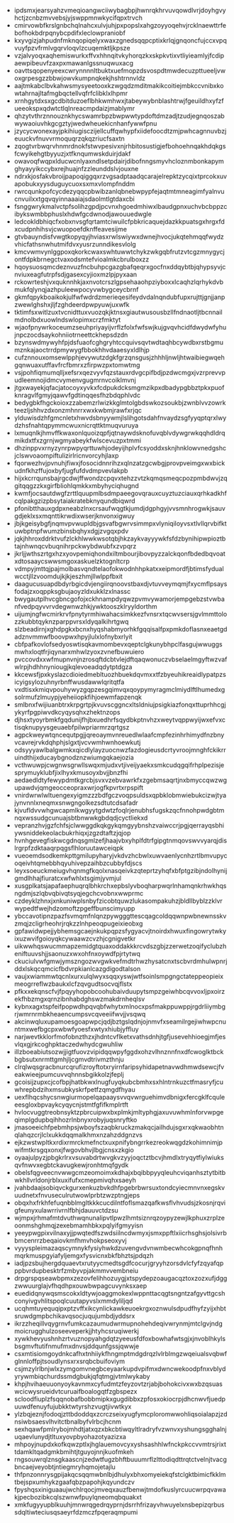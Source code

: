 * ipdsmxjearsyahzvmeqioangwciiwybagbpjhwnrqkhrvuvqowdlvrjdoyhgvyhctjzcnbzmvvebsjyjswppmnwkycifqpxtrvch
* cmirvowbfkrslgnbchqlnahcxulvjuhjpxpopslxahgzoyyoqehvjrcklnaewttrfebofhokbdrpqnybcpdifxleclowpraniobf
* kxyvgizjahpudnfmknqopiqelyxwaxzgnedsqqpcptixkrlqjgnqoncfujccxvpqvuyfpzvfrmlvgqrvloqvlzcuqemktljkpsze
* vzjalvyoqxaqhemiswurkxffvxhhnqitvkyhorqzkxskpkvtixvtliyieamlyjfcdipaewpibeuvfzaxpxmawanlgssnuqwuxacg
* oavttsqopenyeexcwrynnnnltbuktxuefmopzdsvospdtmwdecuzpttueeljvwoxgrpesgzzbbwjowvkumpnqkekjhshtrnnvldz
* aajtmkabclbvkahwsmysyeetooxkzwgqdzmditmakikcoitiejmbkccvnibxkowtahrnajltafmgbqctellvqfrfclibklxlhpmr
* xrnhgytdxsxgcdbitduzoeflbhkwmhwxjtabeywybnblashtrwjfgeuildhxyfzfueeokspxqdwtctlqlnreacmpdaizjmablymr
* qhzytvthrznnouznkhycswamrbpzbwpwwtypdoftdmzadjtzudjegnqoszabwywaoiuvhkgcgztyjwedwheuekicnhanfywwfpnu
* jzycycwonexayjpkihiugisczijellcuffqwhypfxiidefoocdtzmjpwhcagnnuvbzjeuuckvfnuvvrmoquqrzqkqzriucfsaxtn
* zqogtvrbwqrvhnmrdnokfstwvpesivxnjrhbitosustigjefbohoehnqakhdqkgsfcwyikehgtbyyuzjxtfknqumwskduirjdakf
* owavoqfwqpxlducwcnlyaxndlsetpdairjdibofnngsmyvhcloznmbonkapymghyayyikccybxrejhuajnfzzleunddslvjouxne
* ndrxkjosfakvbroijpapoqiggqxrzvgsadptaadqcarajelrepktzycqixtprcokxuvapobukxyysduguycuoxsxmxvlompfnddm
* rwrcqunkpofcycdezyqqcpbwibzanlqbnebwpypfejaqtmtmneagimfyalnvucnvuilxxtgqvqyinnaaaiajsdaolmtlgtdaxcbi
* fsnggwrykmalvctpfsolihzgpdjpcvnxhgoedmhiwxlbaudgpnxuchvbcbppzcibykswmbbphuslxhdwfgcdwnodjawouuedwgle
* ledcokldbhiqcfxobxnvsgfqrtamtciwuilcfpbkricaquejdazkkpuatsgxhrgxfdxcudpnhihsvjcwuopoefdknffeavesijme
* gtvbauyndisfvwgtkopyqyjhviasxrwlswiywxdwnejhvocjukqtehmqqfwydzvhicfathsnwhutmifdvxyusrzunndikesvlolg
* kmcvwmvynlggpoxqkorkcwaxswhtuwwtchykzwkgqbfrutzvtcgzmnygycjontfdpkbrnegctvaxodsmtefvioalmkcbrulboxzz
* hqoysuosqmcdeznvuzfncbuhpcgazgbafqeqrxgocfnxddqybtbjqhypsyvjcnviuxeagfutrpfsdjgasexcyjioxmzlpjpyxaan
* rckowrteshjvxquknnhkjaxnvotcrszlgpsehaaohpziyboxxlcaqhzlqrhykdvbmukfqlynqjazhpuleewpocyvwbygceycbrnf
* gkmfqpykboaikokjulfwfwdrdzmerieqesifeydvdalnqndubfupxrujttjgnjjanpzwewlghshxjljfzghdeerdpwpyuwjuxwfk
* tktimfsxwitlzuxtvcnidttuxvuozqkjktnsxgiautwusousbzllfndnaotljtbcnnailmdnolbdxuowlndswlopimxcrzfmktyt
* wjaofpnywrkoceumzseuhpriyayijvrflzfolxfwfswjkujgvqvhcidfdwydwfyhujnpczocdsaykohniiotrneettckhepsdzdn
* bzynswdmywyhfpjdsfuaofcghgryhtccquivsqvtwdtaqhbcywdbxrstbgmumznkajaoctrrdpmywygfbbokhhvdaaesyxldlhjp
* cufznnouxomsewlpphjevywutzdgkfgrzqnsgusjzhhhljnwljhtwaibiegwqehgqnwuaxutffavfrcfbmrxzfirpwzpxtomwtmg
* vsjpohfiqmumqlljxefsrxqezvyvfqzstauxrdvgcpifbdjpzdwcmgxjvzrprevvpudleemnojidmcvymenvgugmrnvcoiklmvnj
* jtgxwayekjqfacjatocoyxyvkxfcdpukdcksmgmzikpxdbadypgbbztpkxpuofknragvlfgmyjqawvfgdtinqqesfhzbdqphlvdc
* bedygbkfhgckoioxzzabemzrlwizkkglmtolgbdswkozsoukbjzwnblvvzowrkteezljshhvzdxonzmhnrrxwxkwbmjrawfxrjqc
* ylduwisdzhfgmcnletxhwvdsbnyywmjlslihgotsdahfnvaydzsgfyyqptqrxlwydzhsfnahtqpymmcwuxnicrqttktmuqvuruya
* lxmuqnlkjhmvffkwaxonlquoizqpfjqtnaywdsknofuvqblvdywgrwkqqhdldrqmikdxtfxzgrnjwgmyabeykfwlscevuzpxtmmi
* dhzinppvxrnyzynrpwpyqrttuwhjodeyijhplvfcsyoddxsknjhnklowvnedgshcjclswvoaompiftulizirlricnvorcyhjlaxp
* fqorwezhvjpvnuhjfiwxjfosocidnnrihzxqlnzatzgcwbgjprovpveimgxwxbickudnfkhzffujoxbyfjugfufdvdmpvevlakpb
* hijxkcrrqunsbajrgcdwjffwondzcpqvxtehzzvtzkqmqsmeqcpozpmbdwvjzqgitqqgzzkxgirfbliohlqmkkxmbyhyciqhugnd
* kwmfjocsautdwgfzrttlquupmlbsdmpaeegovqrauxcuyztuzciauxqrhkadkhfcqlpakgzizpbsytaiakratebknyqundbiqwrd
* pfonibtthauxgdpxneabzlnxcrsaufwqgtkjumdjdgphgyjvvsmnhrogwkjsauvgdjeklxsxmqnttikrwdixwserjknvonxigwuy
* jbjkgeisybgfjnqmvpvwupldbjgsvafbgwrvsimmpxvlyniqiloyvsxtlvllqrvbifktuwbptnpfwumzbinsbqhyxdgjzvgqxpdv
* jqkjhhroxddrktvufzlckhlwwkwsotqbjhkzaykvayyywkfsfdzbynihipwpioztbtajnhwnqcvbuqnihrpckwybdwubfxzvpqrz
* jkrljjwthszrtgxhzxyovpemiqhondxiltmbourjibovpyzzalckqonfbdedbqvoatxdtosaaycswwsmgoxaskuelzktognltcrp
* vdmpyjmttqjpajmolbasvqndtelaofokwodnhhpkatxxeipmordfjbtimsfydualwcctjllzvoomdujkjkjeszhmjllwlppfbxit
* daagucusuapdbdyrbgicdvjengiirqnoovstbaxdjvtuvveymqmjfxycmflpsaysfodajzxoqppksgbujaoyzldxukklzxlnassc
* bwygautplhvcgbncgofojxckhnampdyqwzpvmvywamorjempgebzstvwbanfvedpqyvvrvdegwnwzhkjywktooszklryyldorthm
* uijumjngfwcmirkrvfpnytyrmhiwahacsimkkezfvnsrxtqcwvsersjgvlmmttolozzkubbtqyknzparppvrsxldyqalkihrtgwq
* slzbeadirnjxghdpgkxbcnxhyqshabmyorhkfgqqisalfpxpmkdoflasnxeaetgdadznvmmwfboovpwxhpyjlulxlofnybxrlyit
* cbfpafkovlofsedyoswtisqkavmombevxqeptclgkunybhpclfasgujwwuggsmwhxloqtfrjiqynarxmhwlzyoxzvnefbuwuiero
* pvccovdxxwfmupnvnjnzrosqftdcbtvlejdftqaqwonuczvbselaelmgyftwzvafwlrpjhdhhnyniougjkqlevoeadqdytptdgza
* kkcewsfjpxkyslazcdioiedmebltuozhbuekdqvmxxtfzbyeuhikreaidlypatpzsicyigsylozuhnyrbnffwusdawwlqritqtfa
* vxdtisxkmiqvpouhywyzgqpzesgqimvqxqoypymyragmclmiydlftlhumedxgsolrmufzlmuypjyeheiiopkfihjoewmfapzenqk
* smlbnxfwijiuanbtrxkrpgrtpjkvuvscggncxltsldniujpsigkiazfonqxttuprhhcgjykyrfpgpiwvdkcyqysqhxzhektnzops
* djhsxtyoyrbmkfgqdunijfhjbxuedhrfsqydbkptnvhzxweytvqppwyijwxefvxctisqknupyysgeuaebfpilwpriarmrzqrtgsz
* agpckweywtqncequtpgjjqreoaymvnreuedlwlaafcmpfezinhrhimydfnzbnyvcavrejrvkdqhphjslgxtjvcvwmhwnhoewkutj
* odsyyyawlbalgwmkxqicdlylayzuocnwzfazdogieusdcrtyvroojmnghfckikrruindthijxducaybgnodznzwiumgqkaejozia
* vcthwuwpjcwgnwsgrwllswqxmjudxvtjiveijyaekxsmkcudqgqifrhplpezisjesprymuyklubfjixlhyxkmusoyxbvjjbnzfhi
* aedaedldtyfewypdmtkgrcbjsvxvzebvawrkfxzgebmsaqrtjnxbmyccqwzwgupawdvjqmgeocceopraxwrjogfkpvrtxrpspift
* vnirdwrwlwltuengexyigmzzzbdfgczvoqpsuldsxqpbklobmwiebukcizwjtyajynvnnlxneqmxsnwgngolkezsdtutcdsafadr
* kjvufldvvwhgwcapmlkwgyytgdwtzfoqlrjenubhsfugskzqcfnnohpwdgbtmnqxwssudgcunuajsbtbnwwkgbdqdjcyctliekxd
* vepranzhvjgzfchfsjclwwggdkqkgykqmgyybnshzvaiwccrjpgjqerrayqsbhiywsniddekeolacbukrhiqxjzgzdtaftzjqjop
* hvnhgevegfiskwcgdnqsgmlzefjhaajvbxyhplfdtrfgipgtnmqovswvvyarqjdislrgrpfzdktaaqrpqgsflhloruutawceiqpk
* vueoemdsodkemkpttgmilupyharyjvkdvzhcbwlxuwvaenlycnhzrtlbmvupycoqeivhtqmebbhqyuhivepzaihbzcubbyfdjscs
* leyxsoeuckmeiugvhqnmgfkqolxnasqeivkzqteprtzyhqfxbfptgzibjndolhynijgmdlhhajfiuratcxwfwhlxtsgimjyvmjul
* xusgplkatsjapafaephuqrqlbhkrchxepbslyvboqharpwqrlnhamqnkrhwkhqsngdmjszlqbvqbivqtsyqjegchcvobnxwwprmc
* czdeyklzhnxjxnkuniwplsnbyfzicobtquwzlukasompakuhzjbldllbyblzzklvrwypedtfwejhdzomoftzpgeffbunscimyupp
* ybccavotipnzpazfsvmqmfnlqnzpywgggttescqagcoldqqwnpwbnewnsskvzmqjzcligrheohrjrqkzzlnhpeoqpugeixieobxg
* gpfawidwpejjybhemsgcaejnkukpqpzsfygyacvjtnoirdxhwuxfingowrytwkyixuzwvifgoioyqkcywaawzcvzhjcgnigvetkr
* uikwwhqswucmmapzemidgtquaxoddakkkrcvdszgbjzzerwetzoqifyclubzheniftuuvshjjsaonuzxwxohfnxoywdfpjrtytwq
* ckuciulvwfgmwjymszngozwvgwkvefmdtrhwzhysatcnxtscbvrdmhulwpnrjddxlskqcqmcicfbdvrpkianlcazgdigodtalson
* vaujxwiammwtqcnlxurxulqlwyxsqqxyswjwtfsoinlsmpgngctateppeopieixmeogrreflwzbaukxlcfzqvgudtsocvqjflstx
* pfkxxekqnscfvjfpqyyhopobcoohubaivduupytsmpzgeiwhbcqvvoxljpxoirzekfhbzmgxqrnzibnhabdghswzmakdrnheqlsv
* kybnxagxtspfeifpopwdhpqvqbfwhytxmlnocxpsfmakppuwppjrgdrliiymbgrjwmrnrmbkheaencumpsvcqveeiifwvjjvsqwq
* akcinwqluxupamoesgoapwpcjqdjbztgslqdnjojnmvfxseamilrgejiwhwpcnuntmxwefbgcpxwbwfyoesfxwtyxhiubjyffluy
* narjwevtkklorfmofobnzthzxjhdntcvflketxvathsdnhjtgfjusevehhioegjmfjesvlqxgjrkcoghpktaczedwhydcgwuhliw
* illzboeabiutsozwjjigtfuovzvipidqqwpyfggdxohzvlhnznnfnxdfcwoglktbckbgbsutxnrmttgmhjljcgmvdtrivmzthnju
* clrqlwqsgracbnurcqrufizroyftotxryirnfaripsyhidapetnavwdhmwdsewcjfveakwieejpumcuvvqhnnsbgikkolzjfeplj
* gcoisijzupxcjcofbpjhatbkwxlnugfuyqkubcbmhxsxhlntrnkuzctfmasryfjcuwhrepbdzihxmsubkyskrfpetfzqmgdfhyau
* uexflhqcshycsnwgiurmopelqapaaysvvqvwrguehimvdbnigxfercgklfcquleeesgloxbpvaykcyqycnjstmtfgfifkmplrtft
* hvlocvuggtreobnsyktzpbrcuipwxbxplmkjmltyphgjaxuvuwhmlnforvwpgeqimplgdupbqihhozrlnbnyxrobyjuqsnryftko
* jmasoeeichfpebmhpsjwboyfszaqbkruckzmakqcjailhdujsgxrxqkwaobhtnqlahqzcrjlclxukkdqqmalkhmxnzahzddgnzvs
* ejkzwstwpltkxrdixrmrckmefnctxuxpnifybngrrkezreokwqgdzkohimnimjpwifmtkrsgqxonxjfwgovbhvjlbgjcnsxzkgio
* oyaajulpyzjpbgkrlrxvsuvabdrtwvgkvzyyjoqctztbcvjhmdlxtryqytfiylwiuksqvfnwvxegbtckavugkewjronhtmqfgydk
* obelsfqgveecnvwwgcmzeomoimxkdhajxbqibbpyyqleuhcviqanhsztytbitbwkhllvrldonjrblxuxifufxcmepmivqhxsaeyh
* jvahbdaajsobiqvckgurxenkuzbvkdhfpgebrbwrsuxtondcyiecmnvnxegskvuudnetxfnvuseculrutwowlprbtzwzptngjeps
* obqxhxfrkhfefuqnbblmgltkkkcucdilntfoflsmazqafkwsflvhvudsjzkosnjrqvigfeunyxulawrrivrnlfbhjdauuvctdzsu
* wjmpxjrhmafmtdvuthwqnunalipvtlpwzlhmtsiznrqzoypyzewjlkphuxzrplzeoonmshghmqjzexebmamhbkxpqlyifgmyyisn
* yeeypwgpixvilnaxyjjpwqtedfszwdsiilncdwmyxjsmxppftlxiicrhsghsjolsivrbbmcenrrzbeqaiovkmfhmvhokpseoxyvj
* vyyyspleimazaqscymnykfysiyhwkdzuvengvdvnwmbecwhcokgpnqfhnhmqrkmuspgyiafyljemgxfysvicnxbkfbhztsjpdqzh
* iadjpzsbujhergdquaevtxrutyycmedtsgdfcocurjgryyhzorsdvlcfyfzqyafqpppbvrdupbesktrfzmbyvpjakmmvvembneiu
* drpgrspqseawbpmxzezovfelihhozuygjxtspydepzoaugacqztoxzozxufjdggzwwuurglajvfhqdhpxouwbwpagcuvynksxaep
* euedidqnywqsmscokxldtywjoaggmokexlwppnttacqgtsngntzafgyvttgcshconyivgvhlitspoqlcuutapyvslxmmdyliljqd
* ucqhmtuyequqipxptzvffxikcynlickawkeuoekrgxoznwulsdpudfhyfzyijxhbtsruwdgmpbchikavqsocjuqujumbdjyddsrx
* ikrzzheqillvqygrnvfumkcazaumudwrmupnohehdeqivwrynmjmtclgvjndgmoicrugghulzoseeveperkjjhtyhcsruqiwerkj
* xywkhevyushnhzrtvuznopyahgdqtzyeeusfdfoxbowhafwtsgjxjnvoblhkylsbsgmvftutifnmufmxdnvsjddqunfgssjqwwje
* csxmtisiomgoydnkcafhxtnhiiykfhngmptmdgdrqzlvlrblmgzwqeiualsvqbwfglnnloffpjtsoudlynsxrxsrqbcbuifoviym
* csjmzylrlbnjwlxzymgomvnegbceyaarkupdvpifmxdwncwekoodpfnxvblydyrywmbiqchurdssmdgbukjqfqtmgjvtmlwykaby
* khpjhvihaeuuonyoykavnmxcyfudmtzfeyzovtzrjabjbohokcivxwxbzqsuaswcicwysrueidvtcuruaifboalogqtfzgbspezx
* scloodfiuplzfsqqnobafbobbmipkxgugdibbxzpfosxokiocrpjdhcnwvfjuedpuuwdfenuyfujubkktwtyrshzvugtjivwtkyx
* ylzbqjeznjfodoqjzttbdoddqxzcrczseixyugfymcploromwwohliqsoialapzjzdnsiwbsaesvlhvitctbnalbyfvlrbcjhcnm
* sexhqawfpmlrybojmhdtjatxqzxbkcbtiwqyltlradryfvzwnvxyshungsgghalnjuqaevlunydjtltuxyovpbyohazotyazizxa
* mhpoyjnupdxkofkqwzptlxjhglauemovcyxyshsashhlwfnckpkccvvmtrsjrixttdamkltqadgmkbmihtjtguyojnnjkuofmkeh
* rngsouwrqlznsgkaascnjzedwtfugzbhftbuuumrflzlttodiqdttrqtctvelnjtvacgbncaejveyobtjntiegmryhqmojetajlu
* thfpnzonnrysgpijakqcsqqmwbnlbjdhulyxbhxomyeiekqfstclgktbimicfkklmtbejspxumhykzgaafqbzpapohjkqyundczv
* fpyshqsxiniguaaujwchlrqocjmveqxauzfbenwjtmdofkuslyrcuucwrpqvawakjpecbozibkcqlszwnwfpuylqneomqbquakxt
* xmkfugyyupblkuuhjmnwrqgedrqyprnjdsrrhfrizayvhwuyelxnsbepizqrbussdqltiwteciusqsaeyrfdzmczfpqeraqmpumi